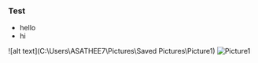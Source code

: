 ### Test

- hello
- hi

![alt text](C:\Users\ASATHEE7\Pictures\Saved Pictures\Picture1)
![Picture1](https://github.com/aravindan0007/DDI-documents/assets/164719254/31d24240-9bc3-4e82-9697-aad83bbaef2a)

